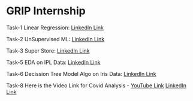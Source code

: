 # GRIP Internship

Task-1 Linear Regression: [LinkedIn Link](https://www.linkedin.com/posts/punna-tharun_task1-thesparksfoundation-intern-activity-7061678645077053440-ffnP?utm_source=share&utm_medium=member_desktop)

Task-2 UnSupervised ML: [LinkedIn Link](https://www.linkedin.com/posts/punna-tharun_task2-thesparksfoundation-intern-activity-7064969925353750528-nCTK?utm_source=share&utm_medium=member_desktop)

Task-3 Super Store: [LinkedIn Link](https://www.linkedin.com/posts/punna-tharun_task3-thesparksfoundation-intern-activity-7065029936834621441-_dCw?utm_source=share&utm_medium=member_desktop)

Task-5 EDA on IPL Data: [LinkedIn Link](https://www.linkedin.com/posts/punna-tharun_task5-thesparksfoundation-intern-activity-7065561093871472640-DbU0?utm_source=share&utm_medium=member_desktop)

Task-6 Decission Tree Model Algo on Iris Data: [LinkedIn Link](https://www.linkedin.com/posts/punna-tharun_task6-thesparksfoundation-intern-activity-7065566069393920000-7JQA?utm_source=share&utm_medium=member_desktop)

Task-8 Here is the Video Link for Covid Analysis - [YouTube Link](https://youtu.be/hRefDCyQ80s)  [LinkedIn Link](https://www.linkedin.com/posts/punna-tharun_task8-thesparksfoundation-intern-activity-7065645979835789313-6a31?utm_source=share&utm_medium=member_desktop)
